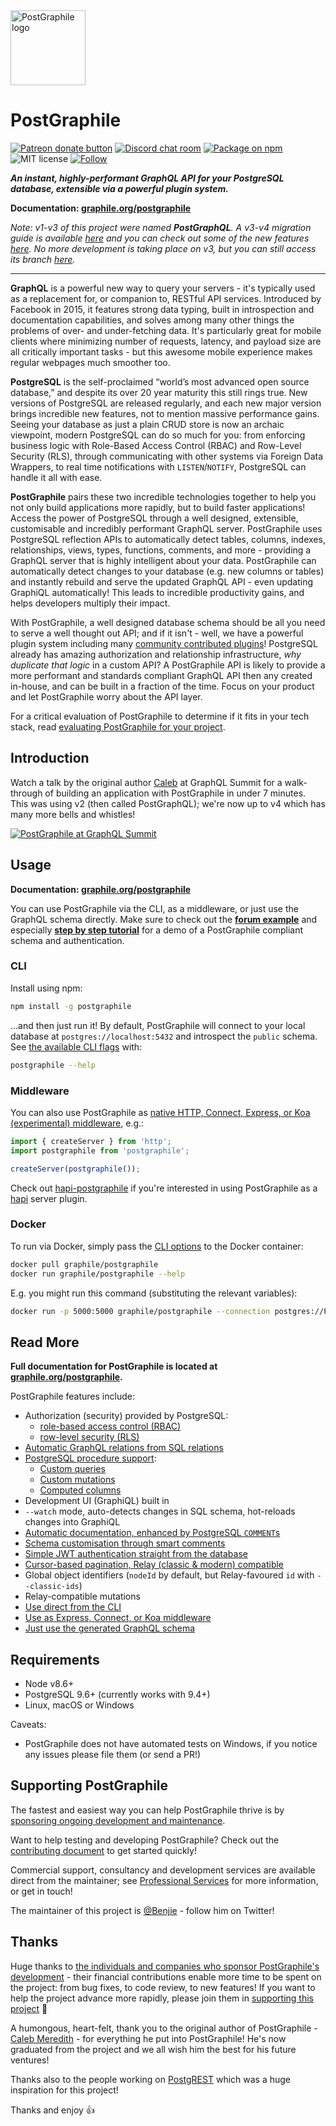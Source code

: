 <img width="120" height="120" title="PostGraphile logo" src="https://cdn.rawgit.com/graphile/graphile.github.io/a6225f8c3052df5c276ecef28aeb0cade1aec16a/logos/postgraphile.optimized.svg" />

# PostGraphile

<span class="badge-patreon"><a href="https://patreon.com/benjie" title="Support PostGraphile development on Patreon"><img src="https://img.shields.io/badge/donate-via%20Patreon-orange.svg" alt="Patreon donate button" /></a></span>
[![Discord chat room](https://img.shields.io/discord/489127045289476126.svg)](http://discord.gg/graphile)
[![Package on npm](https://img.shields.io/npm/v/postgraphile.svg?style=flat)](https://www.npmjs.com/package/postgraphile)
![MIT license](https://img.shields.io/npm/l/postgraphile.svg)
[![Follow](https://img.shields.io/badge/twitter-@GraphileHQ-blue.svg)](https://twitter.com/GraphileHQ)

_**An instant, highly-performant GraphQL API for your PostgreSQL database, extensible via a powerful plugin system.**_

**Documentation: [graphile.org/postgraphile](https://graphile.org/postgraphile)**

_Note: v1-v3 of this project were named **PostGraphQL**. A v3-v4 migration guide is
available [here](https://www.graphile.org/postgraphile/v3-migration/) and you can check
out some of the new features
[here](https://www.graphile.org/postgraphile/v4-new-features/). No more
development is taking place on v3, but you can still access its branch
[here](https://github.com/graphile/postgraphile/tree/v3)._

---

**GraphQL** is a powerful new way to query your servers - it's typically used as a replacement for, or companion to, RESTful API services. Introduced by Facebook in 2015, it features strong data typing, built in introspection and documentation capabilities, and solves among many other things the problems of over- and under-fetching data. It's particularly great for mobile clients where minimizing number of requests, latency, and payload size are all critically important tasks - but this awesome mobile experience makes regular webpages much smoother too.

**PostgreSQL** is the self-proclaimed “world’s most advanced open source database,” and despite its over 20 year maturity this still rings true. New versions of PostgreSQL are released regularly, and each new major version brings incredible new features, not to mention massive performance gains. Seeing your database as just a plain CRUD store is now an archaic viewpoint, modern PostgreSQL can do so much for you: from enforcing business logic with Role-Based Access Control (RBAC) and Row-Level Security (RLS), through communicating with other systems via Foreign Data Wrappers, to real time notifications with `LISTEN`/`NOTIFY`, PostgreSQL can handle it all with ease.

**PostGraphile** pairs these two incredible technologies together to help you not only build applications more rapidly, but to build faster applications! Access the power of PostgreSQL through a well designed, extensible, customisable and incredibly performant GraphQL server. PostGraphile uses PostgreSQL reflection APIs to automatically detect tables, columns, indexes, relationships, views, types, functions, comments, and more - providing a GraphQL server that is highly intelligent about your data. PostGraphile can automatically detect changes to your database (e.g. new columns or tables) and instantly rebuild and serve the updated GraphQL API - even updating GraphiQL automatically! This leads to incredible productivity gains, and helps developers multiply their impact.

With PostGraphile, a well designed database schema should be all you need to serve a well thought out API; and if it isn't - well, we have a powerful plugin system including many [community contributed plugins](https://www.graphile.org/postgraphile/community-plugins/)! PostgreSQL already has amazing authorization and relationship infrastructure, _why duplicate that logic_ in a custom API? A PostGraphile API is likely to provide a more performant and standards compliant GraphQL API then any created in-house, and can be built in a fraction of the time. Focus on your product and let PostGraphile worry about the API layer.

For a critical evaluation of PostGraphile to determine if it fits in your tech stack, read [evaluating PostGraphile for your project](https://www.graphile.org/postgraphile/evaluating/).

## Introduction

Watch a talk by the original author [Caleb](https://twitter.com/calebmer) at GraphQL Summit for a walk-through of building an application with PostGraphile in under 7 minutes. This was using v2 (then called PostGraphQL); we're now up to v4 which has many more bells and whistles!

[![PostGraphile at GraphQL Summit](https://img.youtube.com/vi/b3pwlCDy6vY/0.jpg)](https://www.youtube.com/watch?v=b3pwlCDy6vY)

## Usage

**Documentation: [graphile.org/postgraphile](https://graphile.org/postgraphile)**

You can use PostGraphile via the CLI, as a middleware, or just use the GraphQL schema directly. Make sure to check out the **[forum example][]** and especially **[step by step tutorial][]** for a demo of a PostGraphile compliant schema and authentication.

[forum example]: https://github.com/graphile/postgraphile/tree/master/examples/forum
[step by step tutorial]: https://github.com/graphile/postgraphile/blob/master/examples/forum/TUTORIAL.md

### CLI

Install using npm:

```bash
npm install -g postgraphile
```

…and then just run it! By default, PostGraphile will connect to your local database at `postgres://localhost:5432` and introspect the `public` schema. See [the available CLI flags](https://www.graphile.org/postgraphile/usage-cli/) with:

```bash
postgraphile --help
```

### Middleware

You can also use PostGraphile as [native HTTP, Connect, Express, or Koa (experimental) middleware](https://www.graphile.org/postgraphile/usage-library/), e.g.:

```js
import { createServer } from 'http';
import postgraphile from 'postgraphile';

createServer(postgraphile());
```

Check out [hapi-postgraphile](https://github.com/mshick/hapi-postgraphile) if you're interested in using PostGraphile as a [hapi](https://github.com/hapijs/hapi) server plugin.

### Docker

To run via Docker, simply pass the [CLI options](https://www.graphile.org/postgraphile/usage-cli/) to the Docker container:

```bash
docker pull graphile/postgraphile
docker run graphile/postgraphile --help
```

E.g. you might run this command (substituting the relevant variables):

```bash
docker run -p 5000:5000 graphile/postgraphile --connection postgres://POSTGRES_USER:POSTGRES_PASSWORD@POSTGRES_HOST:POSTGRES_PORT/POSTGRES_DATABASE --schema app_public --watch
```

## Read More

**Full documentation for PostGraphile is located at [graphile.org/postgraphile](https://graphile.org/postgraphile).**

PostGraphile features include:

- Authorization (security) provided by PostgreSQL:
  - [role-based access control (RBAC)](https://www.postgresql.org/docs/10/static/sql-grant.html)
  - [row-level security (RLS)][row-level-security]
- [Automatic GraphQL relations from SQL relations](https://www.graphile.org/postgraphile/relations/)
- [PostgreSQL procedure support][procedure documentation]:
  - [Custom queries][advanced queries documentation]
  - [Custom mutations](https://www.graphile.org/postgraphile/custom-mutations/)
  - [Computed columns](https://www.graphile.org/postgraphile/computed-columns/)
- Development UI (GraphiQL) built in
- `--watch` mode, auto-detects changes in SQL schema, hot-reloads changes into GraphiQL
- [Automatic documentation, enhanced by PostgreSQL `COMMENT`s](http://www.postgresql.org/docs/current/static/sql-comment.html)
- [Schema customisation through smart comments](https://www.graphile.org/postgraphile/smart-comments/)
- [Simple JWT authentication straight from the database](https://www.graphile.org/postgraphile/security/)
- [Cursor-based pagination, Relay (classic & modern) compatible](https://www.graphile.org/postgraphile/connections/)
- Global object identifiers (`nodeId` by default, but Relay-favoured `id` with `--classic-ids`)
- Relay-compatible mutations
- [Use direct from the CLI](https://www.graphile.org/postgraphile/usage-cli/)
- [Use as Express, Connect, or Koa middleware](https://www.graphile.org/postgraphile/usage-library/)
- [Just use the generated GraphQL schema](https://www.graphile.org/postgraphile/usage-schema/)

[procedure documentation]: https://www.graphile.org/postgraphile/procedures/
[advanced queries documentation]: https://www.graphile.org/postgraphile/custom-queries/
[row-level-security]: http://www.postgresql.org/docs/current/static/ddl-rowsecurity.html

## Requirements

- Node v8.6+
- PostgreSQL 9.6+ (currently works with 9.4+)
- Linux, macOS or Windows

Caveats:

- PostGraphile does not have automated tests on Windows, if you notice any
  issues please file them (or send a PR!)

## Supporting PostGraphile

The fastest and easiest way you can help PostGraphile thrive is by [sponsoring
ongoing development and maintenance](https://graphile.org/donate).

Want to help testing and developing PostGraphile? Check out the [contributing
document](CONTRIBUTING.md) to get started quickly!

Commercial support, consultancy and development services are available direct
from the maintainer; see [Professional Services](https://www.graphile.org/support/)
for more information, or get in touch!

The maintainer of this project is [@Benjie](https://twitter.com/benjie) -
follow him on Twitter!

## Thanks

Huge thanks to [the individuals and companies who sponsor PostGraphile's
development](SPONSORS.md) - their financial contributions enable more time to
be spent on the project: from bug fixes, to code review, to new features! If
you want to help the project advance more rapidly, please join them in
[supporting this project](https://graphile.org/donate) 🙏

A humongous, heart-felt, thank you to the original author of PostGraphile -
[Caleb Meredith](https://twitter.com/calebmer) - for everything he put into
PostGraphile! He's now graduated from the project and we all wish him the best
for his future ventures!

Thanks also to the people working on
[PostgREST](https://github.com/begriffs/postgrest) which was a huge inspiration
for this project!

Thanks and enjoy 👍
